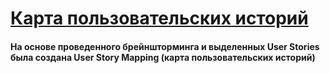 # [Карта пользовательских историй](https://miro.com/app/board/uXjVLkPH488=/?share_link_id=889418916749)
#### На основе проведенного брейншторминга и выделенных User Stories была создана User Story Mapping (карта пользовательских историй)


